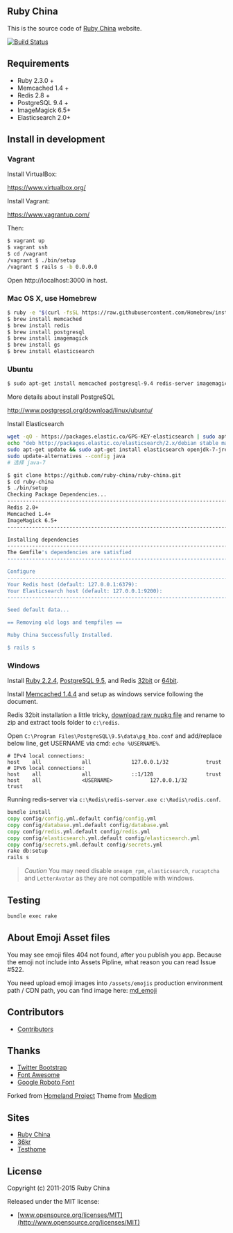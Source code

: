## Ruby China

This is the source code of [Ruby China](http://ruby-china.org) website.

[![Build Status](https://travis-ci.org/ruby-china/ruby-china.svg?branch=master)](https://travis-ci.org/ruby-china/ruby-china)

## Requirements

* Ruby 2.3.0 +
* Memcached 1.4 +
* Redis 2.8 +
* PostgreSQL 9.4 +
* ImageMagick 6.5+
* Elasticsearch 2.0+

## Install in development

### Vagrant

Install VirtualBox:

https://www.virtualbox.org/

Install Vagrant:

https://www.vagrantup.com/

Then:

```bash
$ vagrant up
$ vagrant ssh
$ cd /vagrant
/vagrant $ ./bin/setup
/vagrant $ rails s -b 0.0.0.0
```

Open http://localhost:3000 in host.

### Mac OS X, use Homebrew

```bash
$ ruby -e "$(curl -fsSL https://raw.githubusercontent.com/Homebrew/install/master/install)"
$ brew install memcached
$ brew install redis
$ brew install postgresql
$ brew install imagemagick
$ brew install gs
$ brew install elasticsearch
```

### Ubuntu

```bash
$ sudo apt-get install memcached postgresql-9.4 redis-server imagemagick ghostscript
```

More details about install PostgreSQL

http://www.postgresql.org/download/linux/ubuntu/

Install Elasticsearch

```bash
wget -qO - https://packages.elastic.co/GPG-KEY-elasticsearch | sudo apt-key add -
echo "deb http://packages.elastic.co/elasticsearch/2.x/debian stable main" | sudo tee -a /etc/apt/sources.list.d/elasticsearch-2.x.list
sudo apt-get update && sudo apt-get install elasticsearch openjdk-7-jre-headless
sudo update-alternatives --config java
# 选择 java-7
```

```bash
$ git clone https://github.com/ruby-china/ruby-china.git
$ cd ruby-china
$ ./bin/setup
Checking Package Dependencies...
--------------------------------------------------------------------------------
Redis 2.0+                                                                 [Yes]
Memcached 1.4+                                                             [Yes]
ImageMagick 6.5+                                                           [Yes]
--------------------------------------------------------------------------------

Installing dependencies
--------------------------------------------------------------------------------
The Gemfile's dependencies are satisfied
--------------------------------------------------------------------------------

Configure
--------------------------------------------------------------------------------
Your Redis host (default: 127.0.0.1:6379):
Your Elasticsearch host (default: 127.0.0.1:9200):
--------------------------------------------------------------------------------

Seed default data...                                                      [Done]

== Removing old logs and tempfiles ==

Ruby China Successfully Installed.

$ rails s
```

### Windows

Install [Ruby 2.2.4](https://github.com/ruby-china/ruby-china/wiki/Windows-%E4%B8%8A%E5%AE%89%E8%A3%85-Ruby), [PostgreSQL 9.5](http://www.postgresql.org/download/windows/), and Redis [32bit](https://www.nuget.org/packages/Redis-32/) or [64bit](https://github.com/MSOpenTech/redis/releases).

Install [Memcached 1.4.4](https://commaster.net/content/installing-memcached-windows) and setup as windows service following the document.

Redis 32bit installation a little tricky, [download raw nupkg file](https://www.nuget.org/api/v2/package/Redis-32/2.6.12.1) and rename to zip and extract tools folder to `c:\redis`.

Open `C:\Program Files\PostgreSQL\9.5\data\pg_hba.conf` and add/replace below line, get USERNAME via cmd: `echo %USERNAME%`.

```text
# IPv4 local connections:
host    all             all             127.0.0.1/32            trust
# IPv6 local connections:
host    all             all             ::1/128                 trust
host    all             <USERNAME>            127.0.0.1/32            trust
```

Running redis-server via `c:\Redis\redis-server.exe c:\Redis\redis.conf`.

```bat
bundle install
copy config/config.yml.default config/config.yml
copy config/database.yml.default config/database.yml
copy config/redis.yml.default config/redis.yml
copy config/elasticsearch.yml.default config/elasticsearch.yml
copy config/secrets.yml.default config/secrets.yml
rake db:setup
rails s
```

> *Caution* You may need disable `oneapm_rpm`, `elasticsearch`, `rucaptcha` and `LetterAvatar` as they are not compatible with windows.

## Testing

```bash
bundle exec rake
```

## About Emoji Asset files

You may see emoji files 404 not found, after you publish you app. Because the emoji not include into Assets Pipline, what reason you can read Issue #522.

You need upload emoji images into `/assets/emojis` production environment path / CDN path, you can find image here: [md_emoji](https://github.com/elm-city-craftworks/md_emoji/tree/master/vendor/assets/images/emojis)

## Contributors

* [Contributors](https://github.com/ruby-china/ruby-china/contributors)

## Thanks

* [Twitter Bootstrap](https://twitter.github.com/bootstrap)
* [Font Awesome](http://fortawesome.github.io/Font-Awesome/icons/)
* [Google Roboto Font](https://github.com/google/roboto)

Forked from [Homeland Project](https://github.com/huacnlee/homeland)
Theme from [Mediom](https://github.com/huacnlee/mediom)

## Sites

* [Ruby China](https://ruby-china.org)
* [36kr](http://36kr.com/)
* [Testhome](http://testerhome.com/)

## License

Copyright (c) 2011-2015 Ruby China

Released under the MIT license:

* [www.opensource.org/licenses/MIT](http://www.opensource.org/licenses/MIT)
